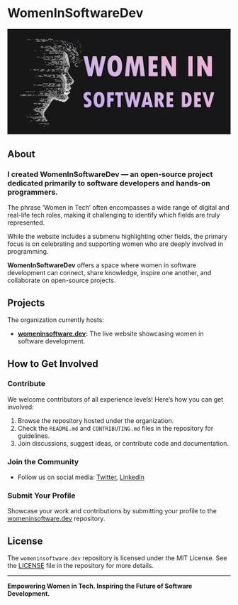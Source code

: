 # WomenInSoftwareDev

![WomenInSoftwareDev](wisd-logo-narrow.jpg)

## About 

### I created **WomenInSoftwareDev** — an open-source project dedicated primarily to software developers and hands-on programmers.

The phrase ‘Women in Tech’ often encompasses a wide range of digital and real-life tech roles, making it challenging to identify which fields are truly represented. 

While the website includes a submenu highlighting other fields, the primary focus is on celebrating and supporting women who are deeply involved in programming. 

**WomenInSoftwareDev** offers a space where women in software development can connect, share knowledge, inspire one another, and collaborate on open-source projects.

## Projects

The organization currently hosts:

- **[womeninsoftware.dev](https://github.com/WomenInSoftwareDev/womeninsoftware.dev):** The live website showcasing women in software development.

## How to Get Involved

### Contribute

We welcome contributors of all experience levels! Here’s how you can get involved:

1. Browse the repository hosted under the organization.
2. Check the `README.md` and `CONTRIBUTING.md` files in the repository for guidelines.
3. Join discussions, suggest ideas, or contribute code and documentation.

### Join the Community

- Follow us on social media: [Twitter](https://twitter.com/example-link), [LinkedIn](https://www.linkedin.com/company/womeninsoftwaredev)

### Submit Your Profile

Showcase your work and contributions by submitting your profile to the [womeninsoftware.dev](https://github.com/WomenInSoftwareDev/womeninsoftware.dev) repository.

## License

The `womeninsoftware.dev` repository is licensed under the MIT License. See the [LICENSE](https://github.com/WomenInSoftwareDev/womeninsoftware.dev/blob/main/LICENSE) file in the repository for more details.

---

**Empowering Women in Tech. Inspiring the Future of Software Development.**